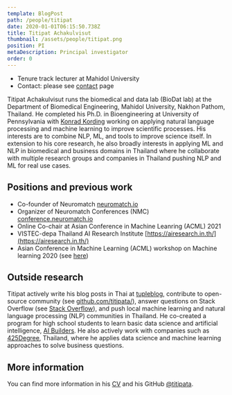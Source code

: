 ```yaml
---
template: BlogPost
path: /people/titipat
date: 2020-01-01T06:15:50.738Z
title: Titipat Achakulvisut
thumbnail: /assets/people/titipat.png
position: PI
metaDescription: Principal investigator
order: 0
---
```


- Tenure track lecturer at Mahidol University
- Contact: please see [contact](/contact) page

Titipat Achakulvisut runs the biomedical and data lab (BioDat lab) at the Department of Biomedical Engineering, Mahidol University, Nakhon Pathom, Thailand. He completed his Ph.D. in Bioengineering at University of Pennsylvania with [Konrad Kording](http://kordinglab.com/) working on applying natural language processing and machine learning to improve scientific processes. His interests are to combine NLP, ML, and tools to improve science itself. In extension to his core research, he also broadly interests in applying ML and NLP in biomedical and business domains in Thailand where he collaborate with multiple research groups and companies in Thailand pushing NLP and ML for real use cases.

## Positions and previous work

- Co-founder of Neuromatch [neuromatch.io](https://neuromatch.io/)
- Organizer of Neuromatch Conferences (NMC) [conference.neuromatch.io](https://conference.neuromatch.io/)
- Online Co-chair at Asian Conference in Machine Leanring (ACML) 2021
- VISTEC-depa Thailand AI Research Institute [https://airesearch.in.th/](https://airesearch.in.th/)
- Asian Conference in Machine Learning (ACML) workshop on Machine learning 2020 (see [here](https://acml-conf.github.io/2020-workshop-ml-in-thailand/))

## Outside research

Titipat actively write his blog posts in Thai at [tupleblog](https://tupleblog.github.io/), contribute to open-source community (see [github.com/titipata/](https://github.com/titipata/)), answer questions on Stack Overflow (see [Stack Overflow](https://stackoverflow.com/users/3626961/titipata)), and push local machine learning and natural language processing (NLP) communities in Thailand. He co-created a program for high school students to learn basic data science and artificial intelligence, [AI Builders](https://ai-builders.github.io/). He also actively work with companies such as [425Degree](https://www.425degree.com/), Thailand, where he applies data science and machine learning approaches to solve business questions.

## More information

You can find more information in his [CV](https://github.com/titipata/titipat_cv/blob/master/pdf/Titipat_CV.pdf) and his GitHub [@titipata](https://github.com/titipata).
